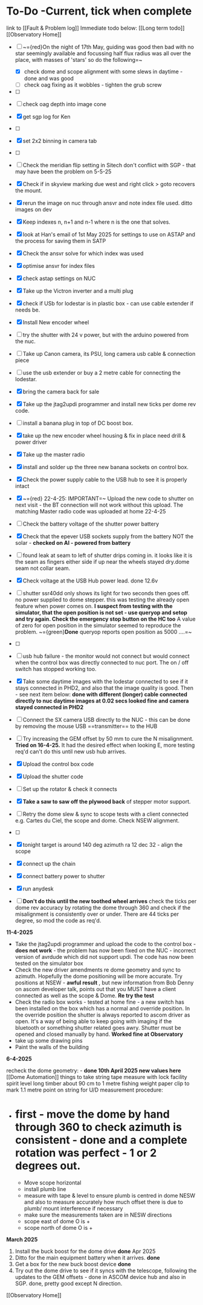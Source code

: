 
# To-Do -Current, tick when complete
link to [[Fault & Problem log]]
Immediate todo below:            [[Long term todo]]     [[Observatory Home]]

- [ ] ~={red}On the night of 17th May, guiding was good then bad with no star seemingly available and focussing half flux radius was all over the place, with masses of 'stars' so do the following=~
	- [x] check dome and scope alignment with some slews in daytime - done and was good
	- [ ] check oag fixing as it wobbles - tighten the grub screw

- [ ] 
- [ ] check oag depth into image cone
- [x] get sgp log for Ken
- [ ] 
- [x] set 2x2 binning in camera tab
- [ ] 
- [ ] Check the meridian flip setting in Sitech don't conflict with SGP - that may have been the problem on 5-5-25
- [x] Check if in skyview marking due west and right click > goto recovers the mount.
- [x] rerun the image on  nuc through ansvr and note index file used. ditto images on dev
- [x] Keep indexes n, n+1 and n-1 where n is the one that solves.
- [x] look at Han's email of 1st May 2025 for settings to use on ASTAP and the process for saving them in SATP
- [x] Check the ansvr solve for which index was used
- [x] optimise ansvr for index files
- [x] check astap settings on NUC
- [x] Take up the Victron inverter and a multi plug
- [x] check if USb for lodestar is in plastic box - can use cable extender if needs be.
- [x] Install New encoder wheel
- [ ] try the shutter with 24 v power, but with the arduino powered from the nuc.
- [ ] Take up Canon camera, its PSU, long camera usb cable & connection piece
- [ ] use the usb extender or buy a 2 metre cable for connecting the lodestar.
- [x] bring the camera back for sale
- [x] Take up the jtag2updi programmer and install new ticks per dome rev code.
- [ ] install a banana plug in top of DC boost box.
- [x] take up the new encoder wheel housing & fix in place need drill & power driver
- [x] Take up the master radio
- [x] install and solder up the three new banana sockets on control box.
- [x] Check the power supply cable to the USB hub to see it is properly intact
- [x] ~={red} 22-4-25: IMPORTANT=~ Upload the new code to shutter on next visit - the BT connection will not work without this upload. The matching Master radio code  was uploaded at home 22-4-25
- [ ] Check the battery voltage of the shutter power battery
- [x] Check that the epever USB sockets supply from the battery NOT the solar - **checked on AI - powered from battery**
- [ ] found leak at seam to left of shutter drips coming in. it looks like it is the seam as fingers either side if up near the wheels stayed dry.dome seam not collar seam.
- [x] Check voltage at the USB Hub power lead. done 12.6v
- [ ] shutter ssr40dd only shows its light for two seconds then goes off. no power supplied to dome stepper. this was testing the already open feature when power comes on. **I suspect from testing with the simulator, that the open position is not set - use queryop and setop and try again. Check the emergency stop button on the HC too**  A value of zero for open position in the simulator seemed to reproduce the problem. ~={green}**Done** queryop reports open position as 5000 ....=~
- [ ] 
- [ ] usb hub failure - the monitor would not connect but would connect when the control box was directly connected to nuc port. The on / off switch has stopped working too.
- [x] Take some daytime images with the lodestar connected to see if it stays connected in PHD2, and also that the image quality is good.  Then - see next item below: **done with different (longer) cable connected directly to nuc daytime images at 0.02 secs looked fine and camera stayed connected in PHD2**
- [ ] Connect the SX camera USB directly to the NUC - this can be done by removing the mouse USB ==transmitter== to the HUB
- [ ] Try increasing the GEM offset by 50 mm to cure the N misalignment. **Tried on 16-4-25.** It had the desired effect when looking E, more testing req'd can't do this until new usb hub arrives.
- [x]  Upload the control box code
- [x]  Upload the shutter code
- [ ] Set up the rotator & check it connects
- [x]  **Take a saw to saw off the plywood back** of stepper  motor support.
- [ ]  Retry the dome slew & sync to scope tests with a client connected e.g. Cartes du Ciel, the scope and dome. Check NSEW alignment.
- [ ] 
- [x] tonight target is around 140 deg azimuth ra 12 dec 32 - align the scope
- [x] connect up the chain
- [x] connect battery power to shutter
- [x] run anydesk
- [ ]  **Don't do this until the new toothed wheel arrives** check the ticks per dome rev accuracy by rotating the dome through 360 and check if the misalignment is consistently over or under. There are 44 ticks per degree, so mod the code as req'd.


**11-4-2025**
* Take the jtag2updi programmer and upload the code to the control box - **does not work** - the problem has now been fixed on the NUC - incorrect version of avrdude which did not support updi. The code has now been tested on the simulator box
* Check the new driver amendments re dome geometry and sync to azimuth. Hopefully the dome positioning will be more accurate. Try positions at NSEW - **awful result** , but new information from Bob Denny on ascom developer talk, points out that you MUST have a client connected as well as the scope & Dome. **Re try the test**
* Check the radio box works - tested at home fine - a new switch has been installed on the box which has a normal and override position. In the override position the shutter is always reported to ascom driver as open. It's a way of being able to keep going with imaging if the bluetooth or something shutter related goes awry. Shutter must be opened and closed manually by hand. **Worked fine at Observatory**
* take up some drawing pins
* Paint the walls of the building

**6-4-2025**

recheck the dome geometry: - **done 10th April 2025 new values here** [[Dome  Automation]]
things to take
string
tape measure with lock facility
spirit level
long timber about 90 cm to 1 metre
fishing weight
paper clip to mark 1.1 metre point on string for U/D measurement
procedure:
- # first - move the dome by hand through 360 to check azimuth is consistent - done and a complete rotation was perfect - 1 or 2 degrees out.
	- Move scope horizontal
	- install plumb line
	- measure with tape & level to ensure plumb is centred in dome NESW and also to measure accurately how much offset there is due to plumb/ mount interference if necessary
	- make sure the measurements taken are in NESW directions
	- scope east of dome O is +
	- scope north of dome O is +

**March 2025**
1. Install the buck boost for the dome drive **done** Apr 2025
2. Ditto for the main equipment battery when it arrives. **done**
3. Get a box for the new buck boost device **done**
4. Try out the dome drive to see if it syncs with the telescope, following the updates to the GEM  offsets - done in ASCOM device hub and also in SGP. done, pretty good except N direction.


[[Observatory Home]]


